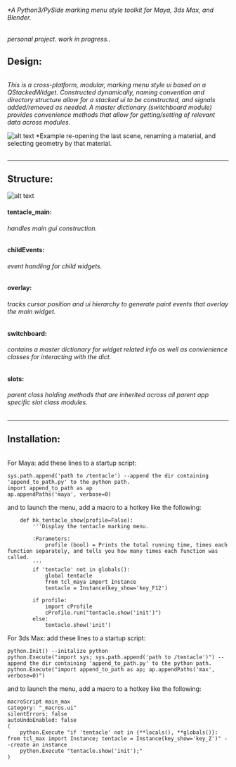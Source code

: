 ###### *A Python3/PySide marking menu style toolkit for Maya, 3ds Max, and Blender.
*personal project. work in progress..*

## Design:
######
*This is a cross-platform, modular, marking menu style ui based on a QStackedWidget. Constructed dynamically, naming convention and directory structure allow for a stacked ui to be constructed, and signals added/removed as needed. A master dictionary (switchboard module) provides convenience methods that allow for getting/setting of relevant data across modules.*

![alt text](https://raw.githubusercontent.com/m3trik/tentacle/master/docs/toolkit_demo.gif)
*Example re-opening the last scene, renaming a material, and selecting geometry by that material.


##
-----------------------------------------------
 Structure:
-----------------------------------------------

![alt text](https://raw.githubusercontent.com/m3trik/tentacle/master/docs/dependancy_graph.jpg)


#### tentacle_main:
###### *handles main gui construction.*

#### childEvents:
###### *event handling for child widgets.*

#### overlay:
###### *tracks cursor position and ui hierarchy to generate paint events that overlay the main widget.*

#### switchboard:
###### *contains a master dictionary for widget related info as well as convienience classes for interacting with the dict.*

#### slots:
###### *parent class holding methods that are inherited across all parent app specific slot class modules.*



##
-----------------------------------------------
 Installation:
-----------------------------------------------
######
For Maya:
add these lines to a startup script:
```
sys.path.append('path to /tentacle') --append the dir containing 'append_to_path.py' to the python path.
import append_to_path as ap
ap.appendPaths('maya', verbose=0)
```
and to launch the menu, add a macro to a hotkey like the following:
```
	def hk_tentacle_show(profile=False):
		'''Display the tentacle marking menu.
		
		:Parameters:
			profile (bool) = Prints the total running time, times each function separately, and tells you how many times each function was called.
		'''
		if 'tentacle' not in globals():
			global tentacle
			from tcl_maya import Instance
			tentacle = Instance(key_show='key_F12')

		if profile:
			import cProfile
			cProfile.run("tentacle.show('init')")
		else:
			tentacle.show('init')
```

For 3ds Max:
add these lines to a startup script:
```
python.Init() --initalize python
python.Execute("import sys; sys.path.append('path to /tentacle')") --append the dir containing 'append_to_path.py' to the python path.
python.Execute("import append_to_path as ap; ap.appendPaths('max', verbose=0)")
```
and to launch the menu, add a macro to a hotkey like the following:
```
macroScript main_max
category: "_macros.ui"
silentErrors: false
autoUndoEnabled: false
(
	python.Execute "if 'tentacle' not in {**locals(), **globals()}: from tcl_max import Instance; tentacle = Instance(key_show='key_Z')" --create an instance
	python.Execute "tentacle.show('init');"
)
```
